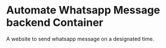 # Automate Whatsapp Message backend Container

A website to send whatsapp message on a designated time.
